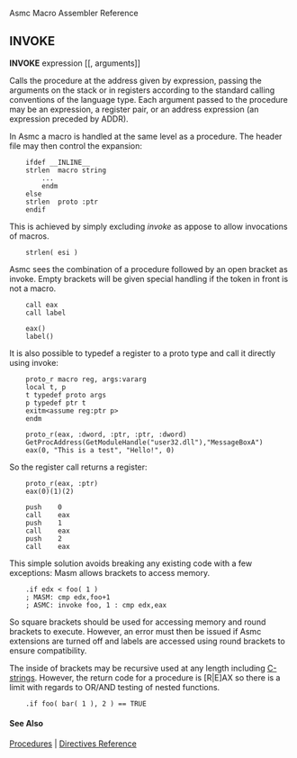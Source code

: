 Asmc Macro Assembler Reference

## INVOKE

**INVOKE** expression [[, arguments]]

Calls the procedure at the address given by expression, passing the arguments on the stack or in registers according to the standard calling conventions of the language type. Each argument passed to the procedure may be an expression, a register pair, or an address expression (an expression preceded by ADDR).

In Asmc a macro is handled at the same level as a procedure. The header file may then control the expansion:

```
    ifdef __INLINE__
	strlen	macro string
		...
		endm
    else
	strlen	proto :ptr
    endif
```

This is achieved by simply excluding _invoke_ as appose to allow invocations of macros.

```
    strlen( esi )
```

Asmc sees the combination of a procedure followed by an open bracket as invoke. Empty brackets will be given special handling if the token in front is not a macro.

```
    call eax
    call label

    eax()
    label()
```

It is also possible to typedef a register to a proto type and call it directly using invoke:

```
    proto_r macro reg, args:vararg
    local t, p
    t typedef proto args
    p typedef ptr t
    exitm<assume reg:ptr p>
    endm

    proto_r(eax, :dword, :ptr, :ptr, :dword)
    GetProcAddress(GetModuleHandle("user32.dll"),"MessageBoxA")
    eax(0, "This is a test", "Hello!", 0)
```

So the register call returns a register:

```
    proto_r(eax, :ptr)
    eax(0)(1)(2)

	push	0
	call	eax
	push	1
	call	eax
	push	2
	call	eax
```

This simple solution avoids breaking any existing code with a few exceptions: Masm allows brackets to access memory.

```
    .if edx < foo( 1 )
    ; MASM: cmp edx,foo+1
    ; ASMC: invoke foo, 1 : cmp edx,eax
```

So square brackets should be used for accessing memory and round brackets to execute. However, an error must then be issued if Asmc extensions are turned off and labels are accessed using round brackets to ensure compatibility.

The inside of brackets may be recursive used at any length including [C-strings](../symbol/readme.md). However, the return code for a procedure is [R|E]AX so there is a limit with regards to OR/AND testing of nested functions.

```
    .if foo( bar( 1 ), 2 ) == TRUE
```

#### See Also

[Procedures](procedures.md) | [Directives Reference](readme.md)
